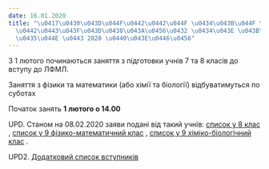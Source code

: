 ```yaml
---
date: 16.01.2020
title: "\u0417\u0430\u043D\u044F\u0442\u0442\u044F \u0434\u043B\u044F \u0432\u0441\
  \u0442\u0443\u043F\u043D\u0438\u043A\u0456\u0432 \u0434\u043E \u043B\u0456\u0446\
  \u0435\u044E \u0443 2020 \u0440\u043E\u0446\u0456"
---
```

З 1 лютого починаються заняття з підготовки учнів 7 та 8 класів до вступу до ЛФМЛ.

Заняття з фізики та математики (або хімії та біології) відбуватимуться по суботах

Початок занять
**1**
**лютого о 14.00**

UPD. Станом на 08.02.2020 заяви подані від такий учнів:
[список у 8 клас](/files/заняття-для-вступник-список-вступників-8-клас.xlsx "Список вступників 8 клас.xlsx")
,
[список у 9 фізико-математичний клас](/files/заняття-для-вступник-список-вступників-9-фм-клас.xlsx "Список вступників 9 фм клас.xlsx")
,
[список у 9 хіміко-біологічний клас](/files/заняття-для-вступник-список-вступників-9-хб-клас.xlsx "Список вступників 9 хб клас.xlsx")
.

UPD2.
[Додатковий список вступників](/files/заняття-для-вступник-додатковий-список-вступників.xlsx "Додатковий список вступників.xlsx")